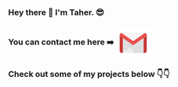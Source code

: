### Hey there 👋 I'm Taher. 😎

<!-- ### What I'm good at...

<picture><img align="center" src="icons/sql.svg"></picture> <picture><img align="center" src="icons/bash.svg"></picture> <picture><img align="center" src="icons/html.svg"></picture> <picture><img align="center" src="icons/css.svg"></picture> <picture><img align="center" src="icons/javascript.svg"></picture>

### What I know...

<picture><img align="center" src="icons/kibana.svg"></picture> <picture><img align="center" src="icons/salesforce.svg"></picture>

### What I'm learning...

<picture><img align="center" src="icons/java.svg"></picture> <picture><img align="center" src="icons/python.svg"></picture> <picture><img align="center" src="icons/rust.svg"></picture>

### You can follow me here (if you like) ➡️ <a href="https://twitter.com/LazyTaher"><img align="center" src="icons/x.svg"></a> <a href="https://www.instagram.com/tahersaraf/"><img align="center" src="icons/instagram.svg"></a> <a href="https://www.linkedin.com/in/taher-s-204800110/"><img align="center" src="icons/linkedin.svg"></a> -->

### You can contact me here ➡️ <a href="mailto:tahersaraf98@gmail.com" target="_blank"><img align="center" src="icons/gmail.svg"></a>

### Check out some of my projects below 👇👇

<!--
**tahersaraf/tahersaraf** is a ✨ _special_ ✨ repository because its `README.md` (this file) appears on your GitHub profile.

Here are some ideas to get you started:

- 🔭 I’m currently working on ...
- 🌱 I’m currently learning ...
- 👯 I’m looking to collaborate on ...
- 🤔 I’m looking for help with ...
- 💬 Ask me about ...
- 📫 How to reach me: ...
- 😄 Pronouns: ...
- ⚡ Fun fact: ...
-->
